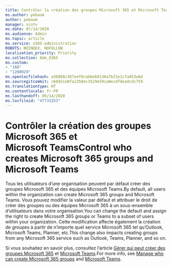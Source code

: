```yaml
---
title: Contrôler la création des groupes Microsoft 365 et Microsoft Teams
ms.author: pebaum
author: pebaum
manager: scotv
ms.date: 07/14/2020
ms.audience: Admin
ms.topic: article
ms.service: o365-administration
ROBOTS: NOINDEX, NOFOLLOW
localization_priority: Priority
ms.collection: Adm_O365
ms.custom:
- "168"
- "1200029"
ms.openlocfilehash: a36868c367eef0cabbeb9136a7b21e1cfa453a8d
ms.sourcegitcommit: c6692ce0fa1358ec3529e59ca0ecdfdea4cdc759
ms.translationtype: HT
ms.contentlocale: fr-FR
ms.lasthandoff: 09/14/2020
ms.locfileid: "47733253"
---
```

# <a name="control-who-creates-microsoft-365-groups-and-microsoft-teams"></a><span data-ttu-id="2abe7-102">Contrôler la création des groupes Microsoft 365 et Microsoft Teams</span><span class="sxs-lookup"><span data-stu-id="2abe7-102">Control who creates Microsoft 365 groups and Microsoft Teams</span></span>

<span data-ttu-id="2abe7-103">Tous les utilisateurs d’une organisation peuvent par défaut créer des groupes Microsoft 365 et des équipes Microsoft Teams.</span><span class="sxs-lookup"><span data-stu-id="2abe7-103">By default, all users within the organization can create Microsoft 365 groups and Microsoft Teams.</span></span> <span data-ttu-id="2abe7-104">Vous pouvez modifier la valeur par défaut et attribuer le droit de créer des groupes ou des équipes Microsoft 365 à un sous-ensemble d’utilisateurs dans votre organisation.</span><span class="sxs-lookup"><span data-stu-id="2abe7-104">You can change the default and assign the right to create Microsoft 365 groups or Teams to a subset of users within your organization.</span></span> <span data-ttu-id="2abe7-105">Cette modification affecte également la création de groupes à partir de n’importe quel service Microsoft 365 tel qu’Outlook, Microsoft Teams, Planner, etc.</span><span class="sxs-lookup"><span data-stu-id="2abe7-105">This change also impacts creating groups from any Microsoft 365 service such as Outlook, Teams, Planner, and so on.</span></span>

<span data-ttu-id="2abe7-106">Si vous souhaitez en savoir plus, consultez l’article [Gérer qui peut créer des groupes Microsoft 365](https://support.office.com/article/Manage-who-can-create-Office-365-Groups-4c46c8cb-17d0-44b5-9776-005fced8e618) et [Microsoft Teams](https://aka.ms/rtsf).</span><span class="sxs-lookup"><span data-stu-id="2abe7-106">For more info, see [Manage who can create Microsoft 365 groups](https://support.office.com/article/Manage-who-can-create-Office-365-Groups-4c46c8cb-17d0-44b5-9776-005fced8e618) and [Microsoft Teams](https://aka.ms/rtsf).</span></span>
